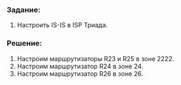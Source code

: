 ### Задание:
1. Настроить IS-IS в ISP Триада.
### Решение:
1. Настроим маршрутизаторы R23 и R25 в зоне 2222.
2. Настроим маршрутизатор R24 в зоне 24.
3. Настроим маршрутизатор R26 в зоне 26. 

